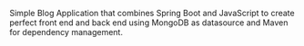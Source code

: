 Simple Blog Application that combines Spring Boot and JavaScript to create perfect front end and back end using MongoDB as datasource and Maven for dependency management.

